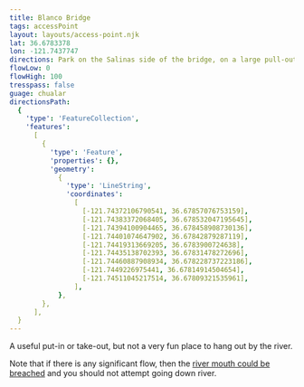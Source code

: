 ```yaml
---
title: Blanco Bridge
tags: accessPoint
layout: layouts/access-point.njk
lat: 36.6783378
lon: -121.7437747
directions: Park on the Salinas side of the bridge, on a large pull-out in front of some mail boxes. The trail is on the right as you face the bridge.
flowLow: 0
flowHigh: 100
tresspass: false
guage: chualar
directionsPath:
  {
    'type': 'FeatureCollection',
    'features':
      [
        {
          'type': 'Feature',
          'properties': {},
          'geometry':
            {
              'type': 'LineString',
              'coordinates':
                [
                  [-121.74372106790541, 36.67857076753159],
                  [-121.74383372068405, 36.678532047195645],
                  [-121.74394100904465, 36.678458908730136],
                  [-121.74401074647902, 36.67842879287119],
                  [-121.74419313669205, 36.6783900724638],
                  [-121.74435138702393, 36.67831478272696],
                  [-121.74460887908934, 36.678228737223186],
                  [-121.7449226975441, 36.67814914504654],
                  [-121.74511045217514, 36.67809321535961],
                ],
            },
        },
      ],
  }
---
```


A useful put-in or take-out, but not a very fun place to hang out by the river.

Note that if there is any significant flow, then the [river mouth could be breached](/overview/safety#breach) and you should not attempt going down river.
